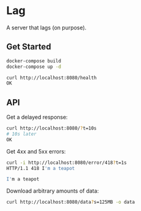 # Lag

A server that lags (on purpose).

## Get Started

```sh
docker-compose build
docker-compose up -d
```

```sh
curl http://localhost:8080/health
OK
```

## API

Get a delayed response:
```sh
curl http://localhost:8080/?t=10s
# 10s later
OK
```

Get 4xx and 5xx errors:
```sh
curl -i http://localhost:8080/error/418?t=1s
HTTP/1.1 418 I'm a teapot

I'm a teapot
```

Download arbitrary amounts of data:
```sh
curl http://localhost:8080/data?s=125MB -o data
```
